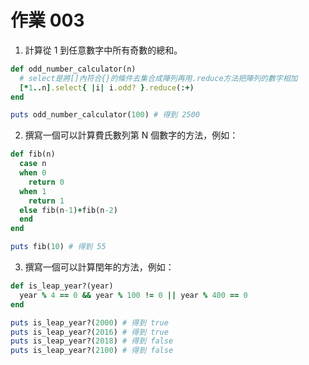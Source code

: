 # 作業 003

1. 計算從 1 到任意數字中所有奇數的總和。

```ruby
def odd_number_calculator(n)
  # select是將[]內符合{}的條件去集合成陣列再用.reduce方法把陣列的數字相加
  [*1..n].select{ |i| i.odd? }.reduce(:+)
end

puts odd_number_calculator(100) # 得到 2500
```

2. 撰寫一個可以計算費氏數列第 N 個數字的方法，例如：

```ruby
def fib(n)
  case n
  when 0 
    return 0
  when 1
    return 1
  else fib(n-1)+fib(n-2)
  end  
end

puts fib(10) # 得到 55
```

3. 撰寫一個可以計算閏年的方法，例如：

```ruby
def is_leap_year?(year)
  year % 4 == 0 && year % 100 != 0 || year % 400 == 0
end

puts is_leap_year?(2000) # 得到 true
puts is_leap_year?(2016) # 得到 true
puts is_leap_year?(2018) # 得到 false
puts is_leap_year?(2100) # 得到 false
```



